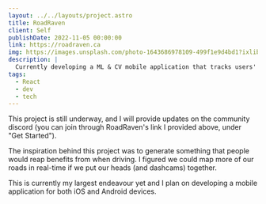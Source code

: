 ```yaml
---
layout: ../../layouts/project.astro
title: RoadRaven
client: Self
publishDate: 2022-11-05 00:00:00
link: https://roadraven.ca
img: https://images.unsplash.com/photo-1643686978109-499f1e9d4bd1?ixlib=rb-4.0.3&ixid=MnwxMjA3fDB8MHxwaG90by1wYWdlfHx8fGVufDB8fHx8&auto=format&fit=crop&w=1470&q=80
description: |
  Currently developing a ML & CV mobile application that tracks users' dashcams in an attempt to build a better Google Street View.
tags:
  - React
  - dev
  - tech
---
```


This project is still underway, and I will provide updates on the community discord (you can join through RoadRaven's link I provided above, under "Get Started").

The inspiration behind this project was to generate something that people would reap benefits from when driving. I figured we could map more of our roads in real-time if we put our heads (and dashcams) together.

This is currently my largest endeavour yet and I plan on developing a mobile application for both iOS and Android devices.